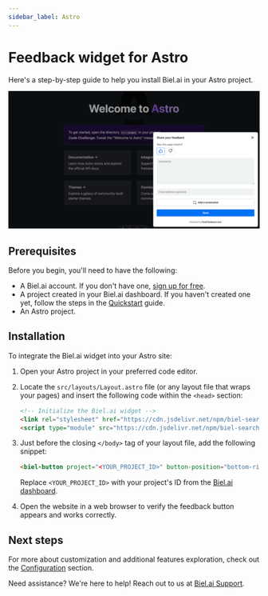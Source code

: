 ```yaml
---
sidebar_label: Astro
---
```


# Feedback widget for Astro

Here's a step-by-step guide to help you install Biel.ai in your Astro project.

![Feedback widget for docs screenshot](./images/feedback-widget-astro.png)

## Prerequisites

Before you begin, you'll need to have the following:

- A Biel.ai account. If you don't have one, [sign up for free](https://app.biel.ai/accounts/signup/).
- A project created in your Biel.ai dashboard. If you haven't created one yet, follow the steps in the [Quickstart](../quickstart.md#2-create-a-project) guide.
- An Astro project.

## Installation

To integrate the Biel.ai widget into your Astro site:

1. Open your Astro project in your preferred code editor.

1. Locate the `src/layouts/Layout.astro` file (or any layout file that wraps your pages) and insert the following code within the `<head>` section:

    ```html
    <!-- Initialize the Biel.ai widget -->
    <link rel="stylesheet" href="https://cdn.jsdelivr.net/npm/biel-search/dist/biel-search/biel-search.css">
    <script type="module" src="https://cdn.jsdelivr.net/npm/biel-search/dist/biel-search/biel-search.esm.js"></script>
    ```

1. Just before the closing `</body>` tag of your layout file, add the following snippet:

    ```html
    <biel-button project="<YOUR_PROJECT_ID>" button-position="bottom-right" modal-position="bottom-right" button-style="dark">ASK AI</biel-button>
    ```

    Replace `<YOUR_PROJECT_ID>` with your project's ID from the [Biel.ai dashboard](../quickstart.md#2-create-a-project).

1. Open the website in a web browser to verify the feedback button appears and works correctly.

## Next steps

For more about customization and additional features exploration, check out the [Configuration](/category/configuration) section.

Need assistance? We're here to help! Reach out to us at [Biel.ai Support](https://biel.ai/contact).
